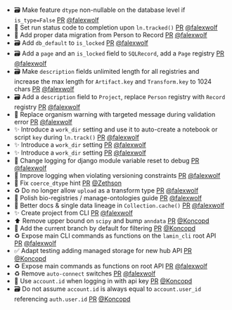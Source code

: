 - 🗃️ Make feature `dtype` non-nullable on the database level if `is_type=False` [PR](https://github.com/laminlabs/lamindb/pull/3118) [@falexwolf](https://github.com/falexwolf)
- 🐛 Set run status code to completion upon `ln.tracked()` [PR](https://github.com/laminlabs/lamindb/pull/3114) [@falexwolf](https://github.com/falexwolf)
- 🍱 Add proper data migration from Person to Record [PR](https://github.com/laminlabs/lamindb/pull/3112) [@falexwolf](https://github.com/falexwolf)
- 🗃️ Add `db_default` to `is_locked` [PR](https://github.com/laminlabs/lamindb/pull/3111) [@falexwolf](https://github.com/falexwolf)
- 🗃️ Add a `page` and an `is_locked` field to `SQLRecord`, add a `Page` registry  [PR](https://github.com/laminlabs/lamindb/pull/3110) [@falexwolf](https://github.com/falexwolf)
- 🗃️ Make `description` fields unlimited length for all registries and increase the max length for `Artifact.key` and `Transform.key` to 1024 chars [PR](https://github.com/laminlabs/lamindb/pull/3109) [@falexwolf](https://github.com/falexwolf)
- 🗃️ Add a `description` field to `Project`, replace `Person` registry with `Record` registry [PR](https://github.com/laminlabs/lamindb/pull/3108) [@falexwolf](https://github.com/falexwolf)
- 🚸 Replace organism warning with targeted message during validation error [PR](https://github.com/laminlabs/lamindb/pull/3107) [@falexwolf](https://github.com/falexwolf)
- ✨ Introduce a `work_dir` setting and use it to auto-create a notebook or script `key` during `ln.track()` [PR](https://github.com/laminlabs/lamindb/pull/3105) [@falexwolf](https://github.com/falexwolf)
- ✨ Introduce a `work_dir` setting [PR](https://github.com/laminlabs/lamindb-setup/pull/1148) [@falexwolf](https://github.com/falexwolf)
- ✨ Introduce a `work_dir` setting [PR](https://github.com/laminlabs/lamin-cli/pull/157) [@falexwolf](https://github.com/falexwolf)
- 🚸 Change logging for django module variable reset to debug [PR](https://github.com/laminlabs/lamindb-setup/pull/1147) [@falexwolf](https://github.com/falexwolf)
- 🚸 Improve logging when violating versioning constraints [PR](https://github.com/laminlabs/lamindb/pull/3093) [@falexwolf](https://github.com/falexwolf)
- 🐛 Fix `coerce_dtype` hint [PR](https://github.com/laminlabs/lamindb/pull/3096) [@Zethson](https://github.com/Zethson)
- ♻️ Do no longer allow `upload` as a transform type [PR](https://github.com/laminlabs/lamindb/pull/3104) [@falexwolf](https://github.com/falexwolf)
- 📝 Polish bio-registries / manage-ontologies guide [PR](https://github.com/laminlabs/lamindb/pull/3103) [@falexwolf](https://github.com/falexwolf)
- :children_crossing: Better docs & single data lineage in `Collection.cache()` [PR](https://github.com/laminlabs/lamindb/pull/3099) [@falexwolf](https://github.com/falexwolf)
- ✨ Create project from CLI [PR](https://github.com/laminlabs/lamin-cli/pull/156) [@falexwolf](https://github.com/falexwolf)
- ⬆️ Remove upper bound on `scipy` and bump `anndata` [PR](https://github.com/laminlabs/lamindb/pull/3100) [@Koncopd](https://github.com/Koncopd)
- 🚸 Add the current branch by default for filtering [PR](https://github.com/laminlabs/lamindb/pull/3095) [@Koncopd](https://github.com/Koncopd)
- ♻️ Expose main CLI commands as functions on the `lamin_cli` root API [PR](https://github.com/laminlabs/lamindb/pull/3098) [@falexwolf](https://github.com/falexwolf)
- ✅ Adapt testing adding managed storage for new hub API [PR](https://github.com/laminlabs/lamindb-setup/pull/1145) [@Koncopd](https://github.com/Koncopd)
- ♻️ Expose main commands as functions on root API [PR](https://github.com/laminlabs/lamin-cli/pull/155) [@falexwolf](https://github.com/falexwolf)
- ♻️ Remove `auto-connect` switches [PR](https://github.com/laminlabs/lamin-cli/pull/138) [@falexwolf](https://github.com/falexwolf)
- 🛂 Use `account.id` when logging in with api key [PR](https://github.com/laminlabs/lamindb-setup/pull/1144) [@Koncopd](https://github.com/Koncopd)
- 🗃️ Do not assume `account.id` is always equal to `account.user_id` referencing `auth.user.id` [PR](https://github.com/laminlabs/lamindb-setup/pull/1143) [@Koncopd](https://github.com/Koncopd)
